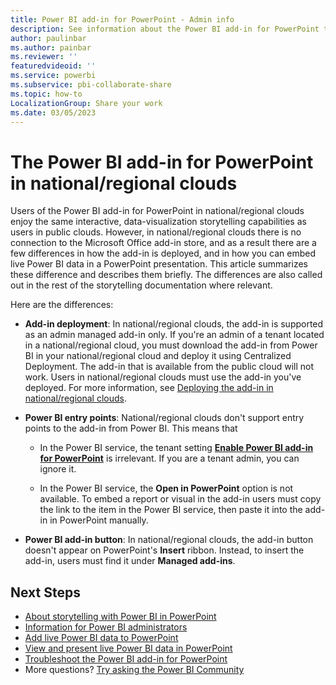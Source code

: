 ```yaml
---
title: Power BI add-in for PowerPoint - Admin info
description: See information about the Power BI add-in for PowerPoint that Power BI administrators need to be aware of.
author: paulinbar
ms.author: painbar
ms.reviewer: ''
featuredvideoid: ''
ms.service: powerbi
ms.subservice: pbi-collaborate-share
ms.topic: how-to
LocalizationGroup: Share your work
ms.date: 03/05/2023
---
```


# The Power BI add-in for PowerPoint in national/regional clouds

Users of the Power BI add-in for PowerPoint in national/regional clouds enjoy the same interactive, data-visualization storytelling capabilities as users in public clouds. However, in national/regional clouds there is no connection to the Microsoft Office add-in store, and as a result there are a few differences in how the add-in is deployed, and in how you can embed live Power BI data in a PowerPoint presentation. This article summarizes these difference and describes them briefly. The differences are also called out in the rest of the storytelling documentation where relevant.

Here are the differences:

* **Add-in deployment**: In national/regional clouds, the add-in is supported as an admin managed add-in only. If you're an admin of a tenant located in a national/regional cloud, you must download the add-in from Power BI in your national/regional cloud and deploy it using Centralized Deployment. The add-in that is available from the public cloud will not work. Users in national/regional clouds must use the add-in you've deployed. For more information, see [Deploying the add-in in national/regional clouds](./service-power-bi-powerpoint-add-in-admin.md#deploying-the-add-in-in-nationalregional-clouds).

* **Power BI entry points**: National/regional clouds don't support entry points to the add-in from Power BI. This means that
    * In the Power BI service, the tenant setting **[Enable Power BI add-in for PowerPoint](../admin/service-admin-portal-export-sharing.md#enable-power-bi-add-in-for-powerpoint)** is irrelevant. If you are a tenant admin, you can ignore it.

    * In the Power BI service, the **Open in PowerPoint** option is not available. To embed a report or visual in the add-in users must copy the link to the item in the Power BI service, then paste it into the add-in in PowerPoint manually.

* **Power BI add-in button**: In national/regional clouds, the add-in button doesn't appear on PowerPoint's **Insert** ribbon. Instead, to insert the add-in, users must find it under **Managed add-ins**.

## Next Steps

* [About storytelling with Power BI in PowerPoint](./service-power-bi-powerpoint-add-in-about.md)
* [Information for Power BI administrators](./service-power-bi-powerpoint-add-in-admin.md)
* [Add live Power BI data to PowerPoint](./service-power-bi-powerpoint-add-in-install.md)
* [View and present live Power BI data in PowerPoint](./service-power-bi-powerpoint-add-in-view-present.md)
* [Troubleshoot the Power BI add-in for PowerPoint](./service-power-bi-powerpoint-add-in-troubleshoot.md)
* More questions? [Try asking the Power BI Community](https://community.powerbi.com/)